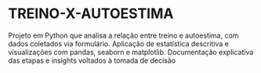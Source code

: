 # TREINO-X-AUTOESTIMA
Projeto em Python que analisa a relação entre treino e autoestima, com dados coletados via formulário. Aplicação de estatística descritiva e visualizações com pandas, seaborn e matplotlib. Documentação explicativa das etapas e insights voltados à tomada de decisão
